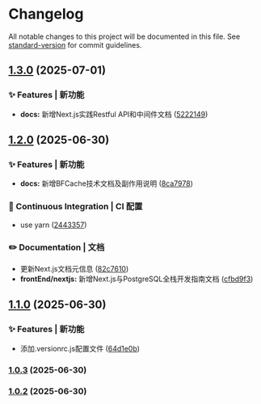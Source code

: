 # Changelog

All notable changes to this project will be documented in this file. See [standard-version](https://github.com/conventional-changelog/standard-version) for commit guidelines.

## [1.3.0](https://gitee.com/keekuun/keekuun.github.io/compare/v1.2.0...v1.3.0) (2025-07-01)


### ✨ Features | 新功能

* **docs:** 新增Next.js实践Restful API和中间件文档 ([5222149](https://gitee.com/keekuun/keekuun.github.io/commit/52221498255efb3448745f4bad6b8558fd8ef0fe))

## [1.2.0](https://gitee.com/keekuun/keekuun.github.io/compare/v1.1.0...v1.2.0) (2025-06-30)


### ✨ Features | 新功能

* **docs:** 新增BFCache技术文档及副作用说明 ([8ca7978](https://gitee.com/keekuun/keekuun.github.io/commit/8ca7978ae941e991417a78ab2be2b0a700f8bbed))


### 👷 Continuous Integration | CI 配置

* use yarn ([2443357](https://gitee.com/keekuun/keekuun.github.io/commit/2443357f6977bf3149ce0f4cf6b602560a62fde2))


### ✏️ Documentation | 文档

* 更新Next.js文档元信息 ([82c7610](https://gitee.com/keekuun/keekuun.github.io/commit/82c7610b5e8e232562dc58189d70ce0faea958be))
* **frontEnd/nextjs:** 新增Next.js与PostgreSQL全栈开发指南文档 ([cfbd9f3](https://gitee.com/keekuun/keekuun.github.io/commit/cfbd9f3f431f2b8c8b51f441831657435c4fd667))

## [1.1.0](https://gitee.com/keekuun/keekuun.github.io/compare/v1.0.3...v1.1.0) (2025-06-30)


### ✨ Features | 新功能

* 添加.versionrc.js配置文件 ([64d1e0b](https://gitee.com/keekuun/keekuun.github.io/commit/64d1e0b59fc8cbf6677bd35791c2f39db2c085c9))

### [1.0.3](https://gitee.com/keekuun/keekuun.github.io/compare/v1.0.2...v1.0.3) (2025-06-30)

### [1.0.2](https://gitee.com/keekuun/keekuun.github.io/compare/v1.0.1...v1.0.2) (2025-06-30)
